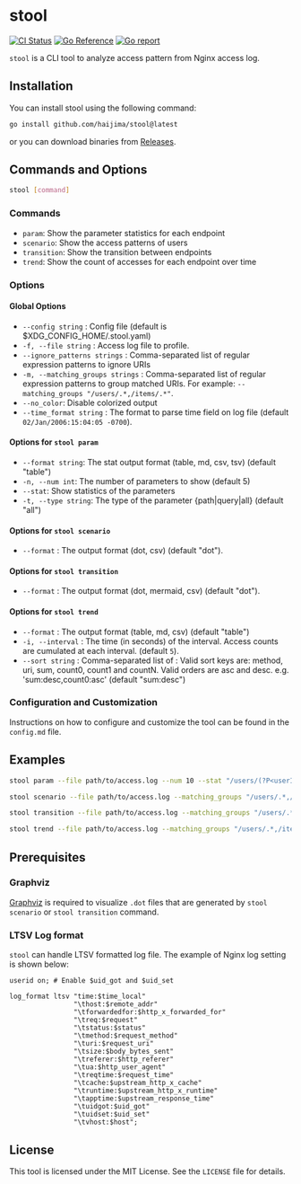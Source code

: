 # stool

[![CI Status](https://github.com/haijima/stool/workflows/CI/badge.svg?branch=main)](https://github.com/haijima/stool/actions)
[![Go Reference](https://pkg.go.dev/badge/github.com/haijima/stool.svg)](https://pkg.go.dev/github.com/haijima/stool)
[![Go report](https://goreportcard.com/badge/github.com/haijima/stool)](https://goreportcard.com/report/github.com/haijima/stool)

`stool` is a CLI tool to analyze access pattern from Nginx access log.

## Installation

You can install stool using the following command:

``` sh
go install github.com/haijima/stool@latest
```

or you can download binaries from [Releases](https://github.com/haijima/stool/releases).

## Commands and Options

``` sh
stool [command]
```

### Commands

- `param`: Show the parameter statistics for each endpoint
- `scenario`: Show the access patterns of users
- `transition`: Show the transition between endpoints
- `trend`: Show the count of accesses for each endpoint over time

### Options

#### Global Options

- `--config string` : Config file (default is $XDG_CONFIG_HOME/.stool.yaml)
- `-f, --file string` : Access log file to profile.
- `--ignore_patterns strings` : Comma-separated list of regular expression patterns to ignore URIs
- `-m, --matching_groups strings` : Comma-separated list of regular expression patterns to group matched URIs. For
  example: `--matching_groups "/users/.*,/items/.*"`.
- `--no_color`: Disable colorized output
- `--time_format string` : The format to parse time field on log file (default `02/Jan/2006:15:04:05 -0700`).

#### Options for `stool param`

- `--format string`: The stat output format (table, md, csv, tsv) (default "table")
- `-n, --num int`: The number of parameters to show (default 5)
- `--stat`: Show statistics of the parameters
- `-t, --type string`: The type of the parameter {path|query|all} (default "all")

#### Options for `stool scenario`

- `--format` : The output format (dot, csv) (default "dot").

#### Options for `stool transition`

- `--format` : The output format (dot, mermaid, csv) (default "dot").

#### Options for `stool trend`

- `--format` : The output format (table, md, csv) (default "table")
- `-i, --interval` : The time (in seconds) of the interval. Access counts are cumulated at each interval. (default `5`).
- `--sort string` : Comma-separated list of <sort keys>:<order> Valid sort keys are: method, uri, sum, count0, count1
  and countN. Valid orders are asc and desc. e.g. 'sum:desc,count0:asc'  (default "sum:desc")

### Configuration and Customization

Instructions on how to configure and customize the tool can be found in the `config.md` file.

## Examples

``` sh
stool param --file path/to/access.log --num 10 --stat "/users/(?P<userId>[^/]+)$"

stool scenario --file path/to/access.log --matching_groups "/users/.*,/items/.*" --format dot | dot -T svg -o scenario.svg && open scenario.svg

stool transition --file path/to/access.log --matching_groups "/users/.*,/items/.*" --format dot | dot -T svg -o transition.svg && open transition.svg

stool trend --file path/to/access.log --matching_groups "/users/.*,/items/.*" --interval 
```

## Prerequisites

### Graphviz

[Graphviz](https://graphviz.org/) is required to visualize `.dot` files that are generated by `stool scenario`
or `stool transition` command.

### LTSV Log format

`stool` can handle LTSV formatted log file. The example of Nginx log setting is shown below:

```nginx configuration
userid on; # Enable $uid_got and $uid_set

log_format ltsv "time:$time_local"
                "\thost:$remote_addr"
                "\tforwardedfor:$http_x_forwarded_for"
                "\treq:$request"
                "\tstatus:$status"
                "\tmethod:$request_method"
                "\turi:$request_uri"
                "\tsize:$body_bytes_sent"
                "\treferer:$http_referer"
                "\tua:$http_user_agent"
                "\treqtime:$request_time"
                "\tcache:$upstream_http_x_cache"
                "\truntime:$upstream_http_x_runtime"
                "\tapptime:$upstream_response_time"
                "\tuidgot:$uid_got"
                "\tuidset:$uid_set"
                "\tvhost:$host";
```

## License

This tool is licensed under the MIT License. See the `LICENSE` file for details.

